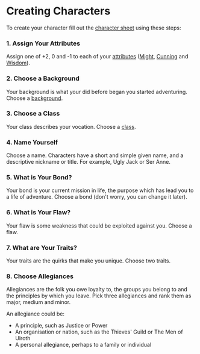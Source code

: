 # Creating Characters

To create your character fill out the [character sheet](https://github.com/grislyeye/three-meet-char-sheet/releases/download/v0.0.1/three-meet-char-sheet-0.0.1.pdf) using these steps:

### 1. Assign Your Attributes

Assign one of +2, 0 and -1 to each of your [attributes](pages/characters/attributes.md) ([Might](pages/characters/attributes.md?id=might), [Cunning](pages/characters/attributes.md?id=cunning) and [Wisdom](pages/characters/attributes.md?id=wisdom)).

### 2. Choose a Background

Your background is what your did before began you started adventuring. Choose a [background](pages/backgrounds/index.md).

### 3. Choose a Class

Your class describes your vocation. Choose a [class](pages/classes/index.md).

### 4. Name Yourself

Choose a name. Characters have a short and simple given name, and a descriptive nickname or title. For example, Ugly Jack or Ser Anne.

### 5. What is Your Bond?

Your bond is your current mission in life, the purpose which has lead you to a life of adventure. Choose a bond (don't worry, you can change it later).

### 6. What is Your Flaw?

Your flaw is some weakness that could be exploited against you. Choose a flaw.

### 7. What are Your Traits?

Your traits are the quirks that make you unique. Choose two traits.

### 8. Choose Allegiances

Allegiances are the folk you owe loyalty to, the groups you belong to and the principles by which you leave. Pick three allegiances and rank them as major, medium and minor.

An allegiance could be:

 * A principle, such as Justice or Power
 * An organisation or nation, such as the Thieves' Guild or The Men of Ulroth
 * A personal allegiance, perhaps to a family or individual
